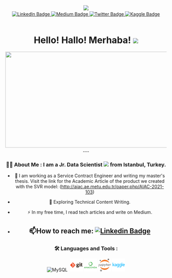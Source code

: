 <div id="header" align="center">
  <img src="https://media.giphy.com/media/MKorKFj0Muz4P0CI7D/giphy.gif">
</div>

<div id="badges" align="center">
  <a href="https://www.linkedin.com/in/gulizardurmaz/">
    <img src="https://img.shields.io/badge/LinkedIn-blue?style=for-the-badge&logo=linkedin&logoColor=white" alt="LinkedIn Badge"/>
  </a>
  <a href="https://medium.com/@gulizar-durmaz">
    <img src="https://img.shields.io/badge/Medium-black?style=for-the-badge&logo=medium&logoColor=white" alt="Medium Badge"/>
  </a>
  <a href="https://twitter.com/GulizarDurmaz">
    <img src="https://img.shields.io/badge/Twitter-blue?style=for-the-badge&logo=twitter&logoColor=white" alt="Twitter Badge"/>
  </a>
  <a href="https://www.kaggle.com/gulizardurmaz">
    <img src="https://img.shields.io/badge/Kaggle-blue?style=for-the-badge&logo=kaggle&logoColor=white" alt="Kaggle Badge"/>
  </a>
<div id="badges">
<img src="https://komarev.com/ghpvc/?username=gulizarrr&style=flat-square&color=blue" alt=""/>
<h1>
  Hello! Hallo! Merhaba!
  <img src="https://media.giphy.com/media/hvRJCLFzcasrR4ia7z/giphy.gif" width="30px"/>
</h1>
<div align="center">
  <img src="https://media.giphy.com/media/YknAouVrcbkiDvWUOR/giphy.gif" width="600" height="300"/>
</div>
  ---

### :woman_technologist: About Me : I am a Jr. Data Scientist <img src="https://media.giphy.com/media/WUlplcMpOCEmTGBtBW/giphy.gif" width="30"> from Istanbul, Turkey.
  - :telescope: I am working as a Service Contract Engineer and writing my master's thesis. Visit the link for the Academic Article of the product we created with the SVR model: (http://aiac.ae.metu.edu.tr/paper.php/AIAC-2021-103)

- :seedling: Exploring Technical Content Writing.

- :zap: In my free time, I read tech articles and write on Medium.

- :mailbox:How to reach me: [![Linkedin Badge](https://img.shields.io/badge/-Gülizar-blue?style=flat&logo=Linkedin&logoColor=white)](https://www.linkedin.com/in/gulizardurmaz/)
  ---

### :hammer_and_wrench: Languages and Tools :
<div>
  <img src="https://github.com/devicons/devicon/blob/master/icons/redux/redux-wordmark.svg" title="MySQL"  alt="MySQL" width="40" height="40"/>&nbsp;
  <img src="https://github.com/devicons/devicon/blob/master/icons/git/git-original-wordmark.svg" title="Git" **alt="Git" width="40" height="40"/>
    <img src="https://github.com/devicons/devicon/blob/master/icons/anaconda/anaconda-original-wordmark.svg" title="Anaconda" **alt="Anaconda" width="40" height="40"/>
    <img src="https://github.com/devicons/devicon/blob/master/icons/jupyter/jupyter-original-wordmark.svg" title="Jupyter" **alt="Jupyter" width="40" height="40"/>
    <img src="https://github.com/devicons/devicon/blob/master/icons/kaggle/kaggle-original-wordmark.svg" title="Kaggle" **alt="Kaggle" width="40" height="40"/>
</div>
